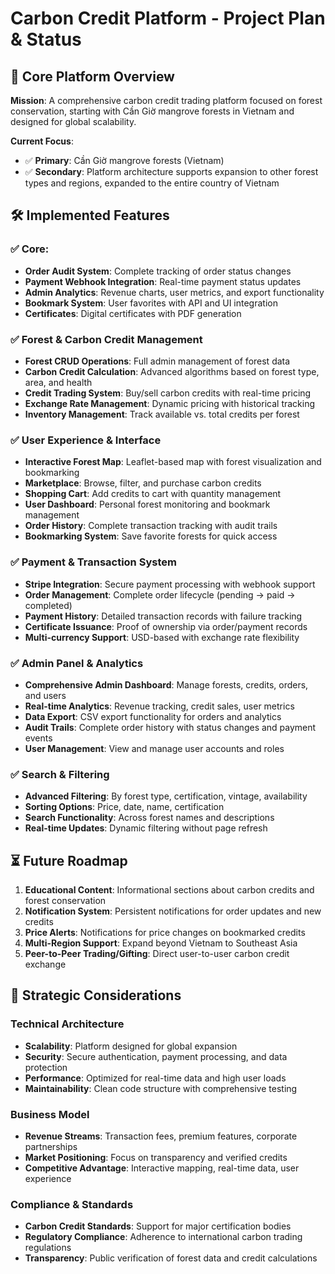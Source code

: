 # Carbon Credit Platform - Project Plan & Status

## 🌱 Core Platform Overview

**Mission**: A comprehensive carbon credit trading platform focused on forest conservation, starting with Cần Giờ mangrove forests in Vietnam and designed for global scalability.

**Current Focus**:

- ✅ **Primary**: Cần Giờ mangrove forests (Vietnam)
- ✅ **Secondary**: Platform architecture supports expansion to other forest types and regions, expanded to the entire country of Vietnam

## 🛠️ Implemented Features

### ✅ Core:

- **Order Audit System**: Complete tracking of order status changes
- **Payment Webhook Integration**: Real-time payment status updates
- **Admin Analytics**: Revenue charts, user metrics, and export functionality
- **Bookmark System**: User favorites with API and UI integration
- **Certificates**: Digital certificates with PDF generation

### ✅ Forest & Carbon Credit Management

- **Forest CRUD Operations**: Full admin management of forest data
- **Carbon Credit Calculation**: Advanced algorithms based on forest type, area, and health
- **Credit Trading System**: Buy/sell carbon credits with real-time pricing
- **Exchange Rate Management**: Dynamic pricing with historical tracking
- **Inventory Management**: Track available vs. total credits per forest

### ✅ User Experience & Interface

- **Interactive Forest Map**: Leaflet-based map with forest visualization and bookmarking
- **Marketplace**: Browse, filter, and purchase carbon credits
- **Shopping Cart**: Add credits to cart with quantity management
- **User Dashboard**: Personal forest monitoring and bookmark management
- **Order History**: Complete transaction tracking with audit trails
- **Bookmarking System**: Save favorite forests for quick access

### ✅ Payment & Transaction System

- **Stripe Integration**: Secure payment processing with webhook support
- **Order Management**: Complete order lifecycle (pending → paid → completed)
- **Payment History**: Detailed transaction records with failure tracking
- **Certificate Issuance**: Proof of ownership via order/payment records
- **Multi-currency Support**: USD-based with exchange rate flexibility

### ✅ Admin Panel & Analytics

- **Comprehensive Admin Dashboard**: Manage forests, credits, orders, and users
- **Real-time Analytics**: Revenue tracking, credit sales, user metrics
- **Data Export**: CSV export functionality for orders and analytics
- **Audit Trails**: Complete order history with status changes and payment events
- **User Management**: View and manage user accounts and roles

### ✅ Search & Filtering

- **Advanced Filtering**: By forest type, certification, vintage, availability
- **Sorting Options**: Price, date, name, certification
- **Search Functionality**: Across forest names and descriptions
- **Real-time Updates**: Dynamic filtering without page refresh

## ⏳ Future Roadmap

1. **Educational Content**: Informational sections about carbon credits and forest conservation
2. **Notification System**: Persistent notifications for order updates and new credits
3. **Price Alerts**: Notifications for price changes on bookmarked credits
4. **Multi-Region Support**: Expand beyond Vietnam to Southeast Asia
5. **Peer-to-Peer Trading/Gifting**: Direct user-to-user carbon credit exchange

## 🧠 Strategic Considerations

### Technical Architecture

- **Scalability**: Platform designed for global expansion
- **Security**: Secure authentication, payment processing, and data protection
- **Performance**: Optimized for real-time data and high user loads
- **Maintainability**: Clean code structure with comprehensive testing

### Business Model

- **Revenue Streams**: Transaction fees, premium features, corporate partnerships
- **Market Positioning**: Focus on transparency and verified credits
- **Competitive Advantage**: Interactive mapping, real-time data, user experience

### Compliance & Standards

- **Carbon Credit Standards**: Support for major certification bodies
- **Regulatory Compliance**: Adherence to international carbon trading regulations
- **Transparency**: Public verification of forest data and credit calculations

